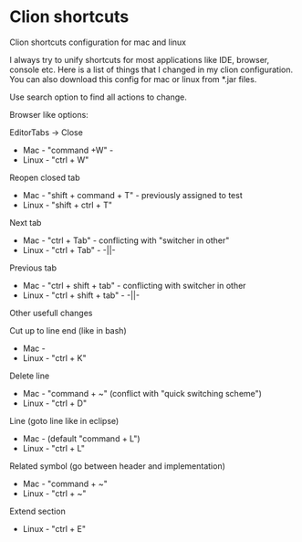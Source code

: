 # Clion shortcuts
Clion shortcuts configuration for mac and linux

I always try to unify shortcuts for most applications like IDE, browser, console etc. Here is a list of things that I changed in my clion configuration. You can also download this config for mac or linux from *.jar files.

Use search option to find all actions to change.

Browser like options:

EditorTabs -> Close 
- Mac - "command +W" - 
- Linux - "ctrl + W"

Reopen closed tab
- Mac - "shift + command + T" - previously assigned to test
- Linux - "shift + ctrl + T"

Next tab
- Mac - "ctrl + Tab" - conflicting with "switcher in other"
- Linux - "ctrl + Tab" - -||-

Previous tab
- Mac - "ctrl + shift + tab" - conflicting with switcher in other
- Linux - "ctrl + shift + tab" - -||-

Other usefull changes

Cut up to line end (like in bash)
- Mac - 
- Linux - "ctrl + K"

Delete line 
- Mac - "command + ~" (conflict with "quick switching scheme")
- Linux - "ctrl + D"


Line (goto line like in eclipse)
- Mac - (default "command + L")
- Linux - "ctrl + L"

Related symbol (go between header and implementation)
- Mac - "command + ~"
- Linux - "ctrl + ~"

Extend section
- Linux - "ctrl + E"
